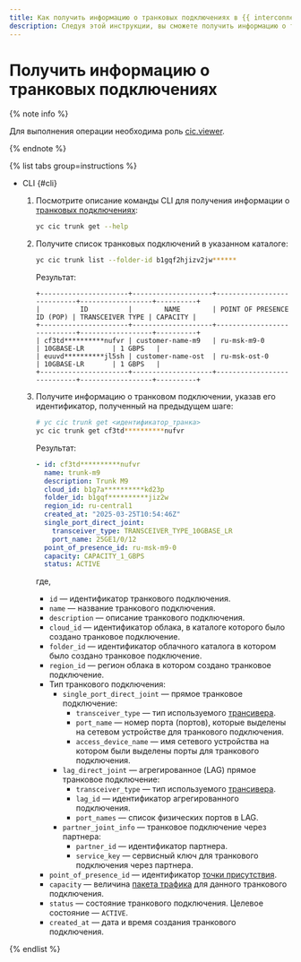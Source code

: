 ```yaml
---
title: Как получить информацию о транковых подключениях в {{ interconnect-name }}
description: Следуя этой инструкции, вы сможете получить информацию о транковых подключениях в {{ interconnect-name }}.
---
```


# Получить информацию о транковых подключениях

{% note info %}

Для выполнения операции необходима роль [cic.viewer](../security/index.md#cic-viewer).

{% endnote %}

{% list tabs group=instructions %}

- CLI {#cli}

  1. Посмотрите описание команды CLI для получения информации о [транковых подключениях](../concepts/trunk.md):

      ```bash
      yc cic trunk get --help
      ```

  1. Получите список транковых подключений в указанном каталоге:

      ```bash
      yc cic trunk list --folder-id b1gqf2hjizv2jw******
      ```

      Результат:

      ```text
      +----------------------+--------------------+----------------------------+------------------+----------+
      |          ID          |        NAME        | POINT OF PRESENCE ID (POP) | TRANSCEIVER TYPE | CAPACITY |
      +----------------------+--------------------+----------------------------+------------------+----------+
      | cf3td**********nufvr | customer-name-m9   | ru-msk-m9-0                | 10GBASE-LR       | 1 GBPS   |
      | euuvd**********jl5sh | customer-name-ost  | ru-msk-ost-0               | 10GBASE-LR       | 1 GBPS   |
      +----------------------+--------------------+----------------------------+------------------+----------+
      ```

  1. Получите информацию о транковом подключении, указав его идентификатор, полученный на предыдущем шаге:

      ```bash
      # yc cic trunk get <идентификатор_транка>
      yc cic trunk get cf3td**********nufvr
      ```

      Результат:

      ```yml
      - id: cf3td**********nufvr
        name: trunk-m9
        description: Trunk M9
        cloud_id: b1g7a**********kd23p
        folder_id: b1gqf**********jiz2w
        region_id: ru-central1
        created_at: "2025-03-25T10:54:46Z"
        single_port_direct_joint:
          transceiver_type: TRANSCEIVER_TYPE_10GBASE_LR
          port_name: 25GE1/0/12
        point_of_presence_id: ru-msk-m9-0
        capacity: CAPACITY_1_GBPS
        status: ACTIVE
      ```

      где,
      * `id` — идентификатор транкового подключения.
      * `name` — название транкового подключения.
      * `description` — описание транкового подключения.
      * `cloud_id` — идентификатор облака, в каталоге которого было создано транковое подключение.
      * `folder_id` — идентификатор облачного каталога в котором было создано транковое подключение.
      * `region_id` — регион облака в котором создано транковое подключение.
      * Тип транкового подключения:
        * `single_port_direct_joint` — прямое транковое подключение:
           * `transceiver_type` — тип используемого [трансивера](../concepts/transceivers.md).
           * `port_name` — номер порта (портов), которые выделены на сетевом устройстве для транкового подключения.
           * `access_device_name` — имя сетевого устройства на котором были выделены порты для транкового подключения.
        * `lag_direct_joint` — агрегированное (LAG) прямое транковое подключение:
           * `transceiver_type` — тип используемого [трансивера](../concepts/transceivers.md).
           * `lag_id` — идентификатор агрегированного подключения.
           * `port_names` — список физических портов в LAG.
        * `partner_joint_info` — транковое подключение через партнера:
           * `partner_id` — идентификатор партнера.
           * `service_key` — сервисный ключ для транкового подключения через партнера.
      * `point_of_presence_id` — идентификатор [точки присутствия](../concepts/pops.md).
      * `capacity` — величина [пакета трафика](../concepts/capacity.md) для данного транкового подключения. 
      * `status` — состояние транкового подключения. Целевое состояние — `ACTIVE`.
      * `created_at` — дата и время создания транкового подключения.

{% endlist %}

